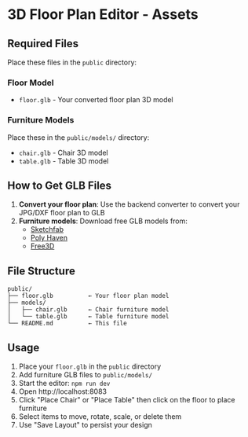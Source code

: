 # 3D Floor Plan Editor - Assets

## Required Files

Place these files in the `public` directory:

### Floor Model
- `floor.glb` - Your converted floor plan 3D model

### Furniture Models
Place these in the `public/models/` directory:
- `chair.glb` - Chair 3D model
- `table.glb` - Table 3D model

## How to Get GLB Files

1. **Convert your floor plan**: Use the backend converter to convert your JPG/DXF floor plan to GLB
2. **Furniture models**: Download free GLB models from:
   - [Sketchfab](https://sketchfab.com/3d-models?features=downloadable&sort_by=-likeCount&type=models)
   - [Poly Haven](https://polyhaven.com/models)
   - [Free3D](https://free3d.com/)

## File Structure
```
public/
├── floor.glb          ← Your floor plan model
├── models/
│   ├── chair.glb      ← Chair furniture model
│   └── table.glb      ← Table furniture model
└── README.md          ← This file
```

## Usage
1. Place your `floor.glb` in the `public` directory
2. Add furniture GLB files to `public/models/`
3. Start the editor: `npm run dev`
4. Open http://localhost:8083
5. Click "Place Chair" or "Place Table" then click on the floor to place furniture
6. Select items to move, rotate, scale, or delete them
7. Use "Save Layout" to persist your design
